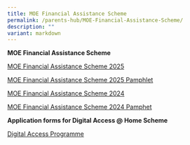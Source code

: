 ```yaml
---
title: MOE Financial Assistance Scheme
permalink: /parents-hub/MOE-Financial-Assistance-Scheme/
description: ""
variant: markdown
---
```

**MOE Financial Assistance Scheme**


[MOE Financial Assistance Scheme 2025](/files/MOE_FAS_Application_Form_2025.pdf)

[MOE Financial Assistance Scheme 2025 Pamphlet](/files/MOE_FAS_Pamphlet_2025.pdf)

[MOE Financial Assistance Scheme 2024](/files/2024_moe_fas_application_form_ok.pdf)

[MOE Financial Assistance Scheme 2024 
Pamphet](/files/2024_moe_fas_pamphet_ok.pdf)

**Application forms for Digital Access @ Home Scheme**

[Digital Access Programme](https://eservice.imda.gov.sg/das/homepage)